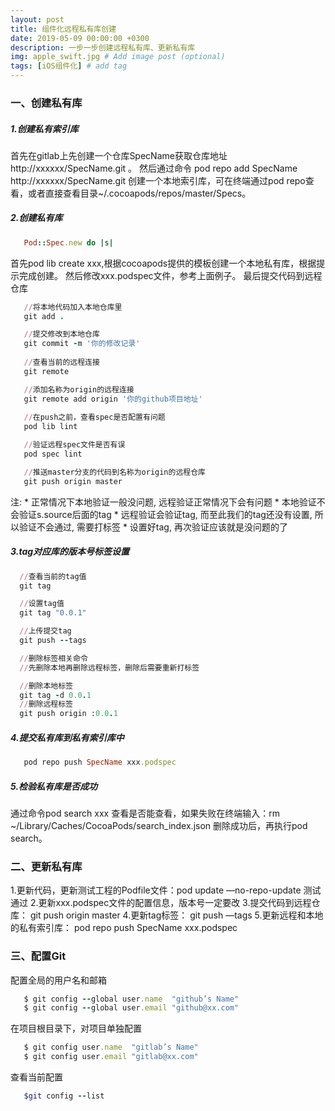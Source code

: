 ```yaml
---
layout: post
title: 组件化远程私有库创建
date: 2019-05-09 00:00:00 +0300
description: 一步一步创建远程私有库、更新私有库
img: apple_swift.jpg # Add image post (optional)
tags: [iOS组件化] # add tag
---
```


### 一、创建私有库

##### 1.创建私有索引库
首先在gitlab上先创建一个仓库SpecName获取仓库地址 http://xxxxxx/SpecName.git 。
然后通过命令 pod repo add SpecName http://xxxxxx/SpecName.git 创建一个本地索引库，可在终端通过pod repo查看，或者直接查看目录~/.cocoapods/repos/master/Specs。

##### 2.创建私有库

```ruby
   Pod::Spec.new do |s|


```

首先pod lib create xxx,根据cocoapods提供的模板创建一个本地私有库，根据提示完成创建。
然后修改xxx.podspec文件，参考上面例子。
最后提交代码到远程仓库

```ruby
   //将本地代码加入本地仓库里
   git add .

   //提交修改到本地仓库
   git commit -m '你的修改记录'
   
   //查看当前的远程连接
   git remote 

   //添加名称为origin的远程连接
   git remote add origin '你的github项目地址'
   
   //在push之前，查看spec是否配置有问题
   pod lib lint

   //验证远程spec文件是否有误
   pod spec lint

   //推送master分支的代码到名称为origin的远程仓库
   git push origin master

```
 
注:
     * 正常情况下本地验证一般没问题, 远程验证正常情况下会有问题
     * 本地验证不会验证s.source后面的tag
     * 远程验证会验证tag, 而至此我们的tag还没有设置, 所以验证不会通过, 需要打标签
     * 设置好tag, 再次验证应该就是没问题的了

##### 3.tag对应库的版本号标签设置

```ruby
  //查看当前的tag值
  git tag

  //设置tag值
  git tag "0.0.1"

  //上传提交tag
  git push --tags

  //删除标签相关命令
  //先删除本地再删除远程标签，删除后需要重新打标签

  //删除本地标签
  git tag -d 0.0.1
  //删除远程标签
  git push origin :0.0.1
```

##### 4.提交私有库到私有索引库中

```ruby
   pod repo push SpecName xxx.podspec
```

##### 5.检验私有库是否成功

通过命令pod search xxx 查看是否能查看，如果失败在终端输入：rm ~/Library/Caches/CocoaPods/search_index.json 删除成功后，再执行pod search。

### 二、更新私有库

1.更新代码，更新测试工程的Podfile文件：pod update —no-repo-update 测试通过
2.更新xxx.podspec文件的配置信息，版本号一定要改
3.提交代码到远程仓库： git push origin master
4.更新tag标签： git push —tags
5.更新远程和本地的私有索引库： pod repo push SpecName xxx.podspec

### 三、配置Git

配置全局的用户名和邮箱
```ruby
   $ git config --global user.name  "github’s Name"
   $ git config --global user.email "github@xx.com"
```

在项目根目录下，对项目单独配置
```ruby
   $ git config user.name  "gitlab’s Name"
   $ git config user.email "gitlab@xx.com"
```

查看当前配置
```ruby
   $git config --list
```
